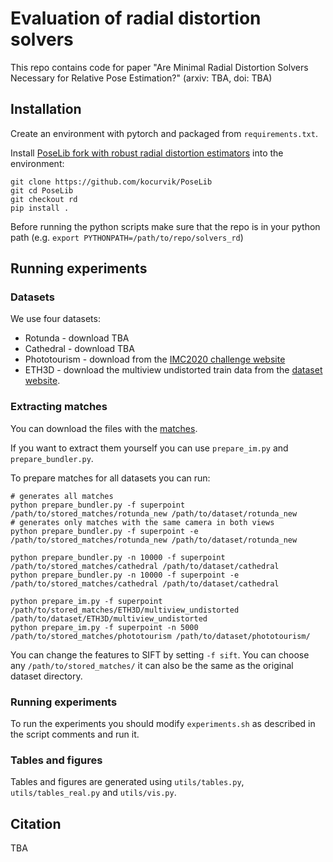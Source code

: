 # Evaluation of radial distortion solvers

This repo contains code for paper "Are Minimal Radial Distortion Solvers Necessary for Relative Pose Estimation?" (arxiv: TBA, doi: TBA)

## Installation

Create an environment with pytorch and packaged from `requirements.txt`.

Install [PoseLib fork with robust radial distortion estimators](https://github.com/kocurvik/PoseLib/tree/rd) into the environment:
```shell
git clone https://github.com/kocurvik/PoseLib
git cd PoseLib
git checkout rd
pip install .
```

Before running the python scripts make sure that the repo is in your python path (e.g. `export PYTHONPATH=/path/to/repo/solvers_rd`)

## Running experiments

### Datasets
We use four datasets:
* Rotunda - download TBA
* Cathedral - download TBA
* Phototourism - download from the [IMC2020 challenge website](https://www.cs.ubc.ca/~kmyi/imw2020/data.html)
* ETH3D - download the multiview undistorted train data from the [dataset website](https://www.eth3d.net/datasets#high-res-multi-view-training-data).

### Extracting matches

You can download the files with the [matches](http://cogsci.dai.fmph.uniba.sk/~kocur/rd_all_matches.tar.gz).

If you want to extract them yourself you can use `prepare_im.py` and `prepare_bundler.py`.

To prepare matches for all datasets you can run:
```shell
# generates all matches
python prepare_bundler.py -f superpoint /path/to/stored_matches/rotunda_new /path/to/dataset/rotunda_new
# generates only matches with the same camera in both views
python prepare_bundler.py -f superpoint -e /path/to/stored_matches/rotunda_new /path/to/dataset/rotunda_new

python prepare_bundler.py -n 10000 -f superpoint /path/to/stored_matches/cathedral /path/to/dataset/cathedral
python prepare_bundler.py -n 10000 -f superpoint -e /path/to/stored_matches/cathedral /path/to/dataset/cathedral

python prepare_im.py -f superpoint /path/to/stored_matches/ETH3D/multiview_undistorted /path/to/dataset/ETH3D/multiview_undistorted
python prepare_im.py -f superpoint -n 5000 /path/to/stored_matches/phototourism /path/to/dataset/phototourism/
```

You can change the features to SIFT by setting `-f sift`. You can choose any `/path/to/stored_matches/` it can also be the same as the original dataset directory.



### Running experiments

To run the experiments you should modify `experiments.sh` as described in the script comments and run it.

### Tables and figures

Tables and figures are generated using `utils/tables.py`, `utils/tables_real.py` and `utils/vis.py`.

## Citation
TBA